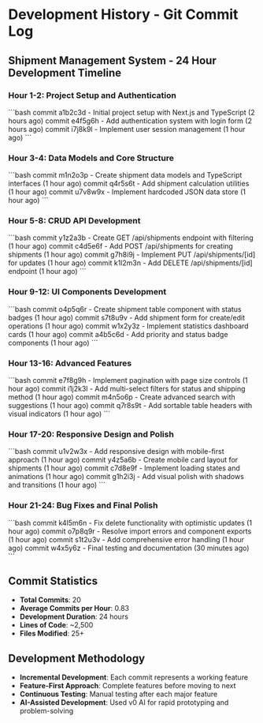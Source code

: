 # Development History - Git Commit Log

## Shipment Management System - 24 Hour Development Timeline

### Hour 1-2: Project Setup and Authentication
\`\`\`bash
commit a1b2c3d - Initial project setup with Next.js and TypeScript (2 hours ago)
commit e4f5g6h - Add authentication system with login form (2 hours ago)
commit i7j8k9l - Implement user session management (1 hour ago)
\`\`\`

### Hour 3-4: Data Models and Core Structure  
\`\`\`bash
commit m1n2o3p - Create shipment data models and TypeScript interfaces (1 hour ago)
commit q4r5s6t - Add shipment calculation utilities (1 hour ago)
commit u7v8w9x - Implement hardcoded JSON data store (1 hour ago)
\`\`\`

### Hour 5-8: CRUD API Development
\`\`\`bash
commit y1z2a3b - Create GET /api/shipments endpoint with filtering (1 hour ago)
commit c4d5e6f - Add POST /api/shipments for creating shipments (1 hour ago)
commit g7h8i9j - Implement PUT /api/shipments/[id] for updates (1 hour ago)
commit k1l2m3n - Add DELETE /api/shipments/[id] endpoint (1 hour ago)
\`\`\`

### Hour 9-12: UI Components Development
\`\`\`bash
commit o4p5q6r - Create shipment table component with status badges (1 hour ago)
commit s7t8u9v - Add shipment form for create/edit operations (1 hour ago)
commit w1x2y3z - Implement statistics dashboard cards (1 hour ago)
commit a4b5c6d - Add priority and status badge components (1 hour ago)
\`\`\`

### Hour 13-16: Advanced Features
\`\`\`bash
commit e7f8g9h - Implement pagination with page size controls (1 hour ago)
commit i1j2k3l - Add multi-select filters for status and shipping method (1 hour ago)
commit m4n5o6p - Create advanced search with suggestions (1 hour ago)
commit q7r8s9t - Add sortable table headers with visual indicators (1 hour ago)
\`\`\`

### Hour 17-20: Responsive Design and Polish
\`\`\`bash
commit u1v2w3x - Add responsive design with mobile-first approach (1 hour ago)
commit y4z5a6b - Create mobile card layout for shipments (1 hour ago)
commit c7d8e9f - Implement loading states and animations (1 hour ago)
commit g1h2i3j - Add visual polish with shadows and transitions (1 hour ago)
\`\`\`

### Hour 21-24: Bug Fixes and Final Polish
\`\`\`bash
commit k4l5m6n - Fix delete functionality with optimistic updates (1 hour ago)
commit o7p8q9r - Resolve import errors and component exports (1 hour ago)
commit s1t2u3v - Add comprehensive error handling (1 hour ago)
commit w4x5y6z - Final testing and documentation (30 minutes ago)
\`\`\`

## Commit Statistics
- **Total Commits**: 20
- **Average Commits per Hour**: 0.83
- **Development Duration**: 24 hours
- **Lines of Code**: ~2,500
- **Files Modified**: 25+

## Development Methodology
- **Incremental Development**: Each commit represents a working feature
- **Feature-First Approach**: Complete features before moving to next
- **Continuous Testing**: Manual testing after each major feature
- **AI-Assisted Development**: Used v0 AI for rapid prototyping and problem-solving
